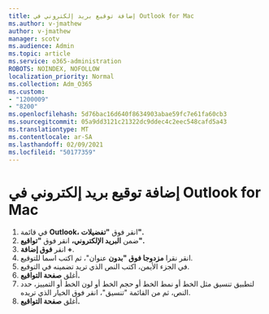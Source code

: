 ```yaml
---
title: إضافة توقيع بريد إلكتروني في Outlook for Mac
ms.author: v-jmathew
author: v-jmathew
manager: scotv
ms.audience: Admin
ms.topic: article
ms.service: o365-administration
ROBOTS: NOINDEX, NOFOLLOW
localization_priority: Normal
ms.collection: Adm_O365
ms.custom:
- "1200009"
- "8200"
ms.openlocfilehash: 5d76bac16d640f8634903abae59fc7e61fa60cb3
ms.sourcegitcommit: 05a9dd3121c21322dc9ddec4c2eec548cafd5a43
ms.translationtype: MT
ms.contentlocale: ar-SA
ms.lasthandoff: 02/09/2021
ms.locfileid: "50177359"
---
```

# <a name="add-email-signature-in-outlook-for-mac"></a>إضافة توقيع بريد إلكتروني في Outlook for Mac

1. في قائمة **Outlook،** انقر فوق **"تفضيلات".**
2. ضمن **البريد الإلكتروني،** انقر فوق **"تواقيع".**
3. انقر **فوق إضافة +**.
4. انقر نقرا **مزدوجا فوق "بدون** عنوان"، ثم اكتب اسما للتوقيع.
5. في الجزء الأيمن، اكتب النص الذي تريد تضمينه في التوقيع.
6. أغلق **صفحة التواقيع.**
7. لتطبيق تنسيق مثل الخط أو نمط الخط أو حجم الخط أو لون الخط أو التمييز، حدد النص، ثم من القائمة "تنسيق"، انقر فوق الخيار الذي تريده.
8. أغلق **صفحة التواقيع.**
